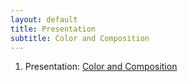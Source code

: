 ```yaml
---
layout: default
title: Presentation
subtitle: Color and Composition
---
```


1. Presentation: [Color and Composition](https://docs.google.com/presentation/d/1URU2BvD1gV4luDzKdA183GtGHPAUytRvq955UZkv1sY/edit?usp=sharing)